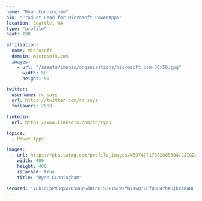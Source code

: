 ```yaml
---
name: "Ryan Cunningham"
bio: "Product Lead for Microsoft PowerApps"
location: Seattle, WA
type: "profile"
heat: 198

affiliation:
  name: Microsoft
  domain: microsoft.com
  images:
    - url: "/assets/images/organizations/microsoft.com-50x50.jpg"
      width: 50
      height: 50

twitter:
  username: rc_says
  url: https://twitter.com/rc_says
  followers: 2588

linkedin:
  url: https://www.linkedin.com/in/rycu

topics:
  - Power Apps

images:
  - url: https://pbs.twimg.com/profile_images/459747717862805504/CJIGZejd_400x400.png
    width: 400
    height: 400
    isCached: true
    title: "Ryan Cunningham"

secured: "VLk1rCpPtDqxwZD5uQrGd0zn0T53+1STW2fQ71wQ7EDfQ6U4YhA0jkVARaBLT0n2Q3LermiD3M+FlOKf+kMZk1hUhCjK8fLt2HxAEouIjiQjZRtCkMq5tKHUfVvnmsG82kE6puWqcMmou1km4koT2cFDaomJv4JRoneAwFr8UK5CPtHS2dKRtG77sEOP4X6xM2zw+LxHd8LCK4HCGQYcwgrQvn+YU2ACZbI53YYNEBn1t4c6DiTKquYAHrYgyWesK11cKPCty3ogl0S3Uqd6nILPjMAuGA8pS6XN+P6IY2UGC3pn5o4e9qWCnm6mVbp+hR9V603hWsN1xJZHv5l2wnEQ+QXmfHf2S+jl0fDTL640ZH6xGijp70/lnx8ZN7a6i4d2v5iT6pYCKgKpgsT6wSFELqHRA3otTk4qCkEkeLE=;mExC5y08f0tMledGOUlWIA=="
---
```


